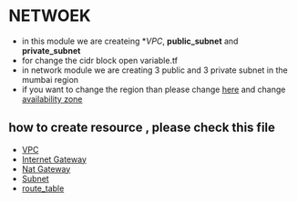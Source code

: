 # NETWOEK
- in this module we are createing  **VPC*, **public_subnet** and **private_subnet**
- for change the cidr block open variable.tf
- in network module we are creating 3 public and 3 private subnet in the mumbai region
- if you want to change the region than please change [here](https://github.com/mehulbudasna/Terraform-Module/blob/d44449f5ebd90f282a8d6c701ab92e811797935a/provider.tf#L2) and change [availability zone](https://github.com/mehulbudasna/Terraform-Module/blob/d44449f5ebd90f282a8d6c701ab92e811797935a/network/variable.tf#L10) 
## how to create resource , please check this file
- [VPC](https://github.com/mehulbudasna/Terraform-Module/blob/master/network/vpc.tf)
- [Internet Gateway](https://github.com/mehulbudasna/Terraform-Module/blob/master/network/ig.tf)
- [Nat Gateway](https://github.com/mehulbudasna/Terraform-Module/blob/master/network/netig.tf)
- [Subnet](https://github.com/mehulbudasna/Terraform-Module/blob/master/network/subnet.tf)
- [route_table](https://github.com/mehulbudasna/Terraform-Module/blob/master/network/routetable.tf)
